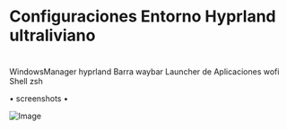 #
# **Configuraciones Entorno Hyprland ultraliviano**
#

WindowsManager              hyprland
Barra                       waybar
Launcher de Aplicaciones    wofi
Shell 	                    zsh

• screenshots •

![Image](https://github.com/user-attachments/assets/e800666d-a561-46bd-b198-3cdb1044d038)
